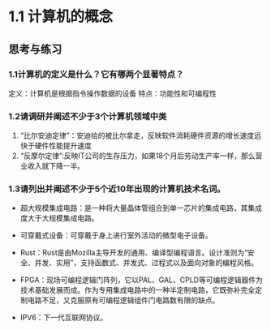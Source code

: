 # 1.1 计算机的概念
## 思考与练习
### 1.1计算机的定义是什么？它有哪两个显著特点？
定义：计算机是根据指令操作数据的设备
特点：功能性和可编程性

### 1.2请调研并阐述不少于3个计算机领域中类
1. “比尔安迪定律”：安迪给的被比尔拿走，反映软件消耗硬件资源的增长速度远快于硬件性能提升速度
2. “反摩尔定律”:反映IT公司的生存压力，如果18个月后劳动生产率一样，那么营业收入就下降一半。

### 1.3请列出并阐述不少于5个近10年出现的计算机技术名词。
+ 超大规模集成电路：是一种将大量晶体管组合到单一芯片的集成电路，其集成度大于大规模集成电路。

+ 可穿戴式设备：可穿戴于身上进行室外活动的微型电子设备。
+ Rust：Rust是由Mozilla主导开发的通用、编译型编程语言。设计准则为“安全、并发、实用”，支持函数式、并发式、过程式以及面向对象的编程风格。 
+ FPGA：现场可编程逻辑门阵列，它以PAL、GAL、CPLD等可编程逻辑器件为技术基础发展而成。作为专用集成电路中的一种半定制电路，它既弥补完全定制电路不足，又克服原有可编程逻辑组件门电路数有限的缺点。 
+ IPV6：下一代互联网协议。